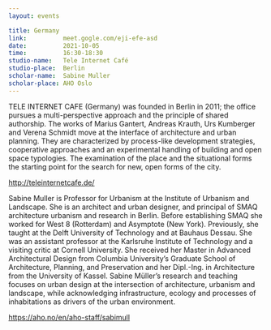 ```yaml
---
layout: events

title: Germany
link:          meet.gogle.com/eji-efe-asd
date:          2021-10-05
time:          16:30-18:30
studio-name:   Tele Internet Café
studio-place:  Berlin
scholar-name:  Sabine Muller
scholar-place: AHO Oslo
---
```



TELE INTERNET CAFE (Germany) was founded in Berlin in 2011; the office pursues a multi-perspective approach and the principle of shared authorship. The works of Marius Gantert, Andreas Krauth, Urs Kumberger and Verena Schmidt move at the interface of architecture and urban planning. They are characterized by process-like development strategies, cooperative approaches and an experimental handling of building and open space typologies. The examination of the place and the situational forms the starting point for the search for new, open forms of the city.

http://teleinternetcafe.de/


Sabine Muller is Professor for Urbanism at the Institute of Urbanism and Landscape. She is an architect and urban designer, and principal of SMAQ architecture urbanism and research in Berlin. Before establishing SMAQ she worked for West 8 (Rotterdam) and Asymptote (New York). Previously, she taught at the Delft University of Technology and at Bauhaus Dessau. She was an assistant professor at the Karlsruhe Institute of Technology and a visiting critic at Cornell University. She received her Master in Advanced Architectural Design from Columbia University’s Graduate School of Architecture, Planning, and Preservation and her Dipl.-Ing. in Architecture from the University of Kassel. Sabine Müller’s research and teaching focuses on urban design at the intersection of architecture, urbanism and landscape, while acknowledging infrastructure, ecology and processes of inhabitations as drivers of the urban environment.

https://aho.no/en/aho-staff/sabimull
